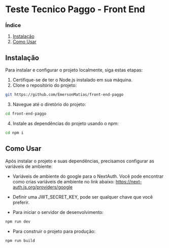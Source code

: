 # Teste Tecnico Paggo - Front End

### Índice

1. [Instalação](#instalação)
2. [Como Usar](#como-usar)

## Instalação
Para instalar e configurar o projeto localmente, siga estas etapas:
1. Certifique-se de ter o Node.js instalado em sua máquina.
2. Clone o repositório do projeto:
```bash
git https://github.com/EmersonMatias/front-end-paggo
```
3. Navegue até o diretório do projeto:
```bash
cd front-end-paggo
```
4. Instale as dependências do projeto usando o npm:
```bash
cd npm i
```
## Como Usar
Após instalar o projeto e suas dependências, precisamos configurar as variáveis de ambiente:

* Variáveis de ambiente do google para o NextAuth. Você pode encontrar como crias variáveis de ambiente no link abaixo:
https://next-auth.js.org/providers/google

* Definir uma JWT_SECRET_KEY, pode ser qualquer chave que você preferir.

* Para iniciar o servidor de desenvolvimento:
```bash
npm run dev
```

* Para construir o projeto para produção:
```bash
npm run build
```